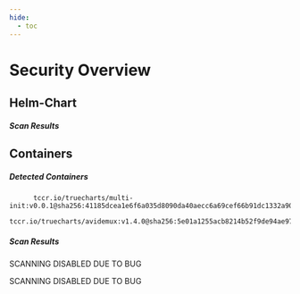 ```yaml
---
hide:
  - toc
---
```


# Security Overview

<link href="https://truecharts.org/_static/trivy.css" type="text/css" rel="stylesheet" />

## Helm-Chart

##### Scan Results


## Containers

##### Detected Containers

          tccr.io/truecharts/multi-init:v0.0.1@sha256:41185dcea1e6f6a035d8090da40aecc6a69cef66b91dc1332a90c9d22861d367
          tccr.io/truecharts/avidemux:v1.4.0@sha256:5e01a1255acb8214b52f9de94ae970d2d9e101436af020b6f383d29294ef9219

##### Scan Results

SCANNING DISABLED DUE TO BUG

SCANNING DISABLED DUE TO BUG
